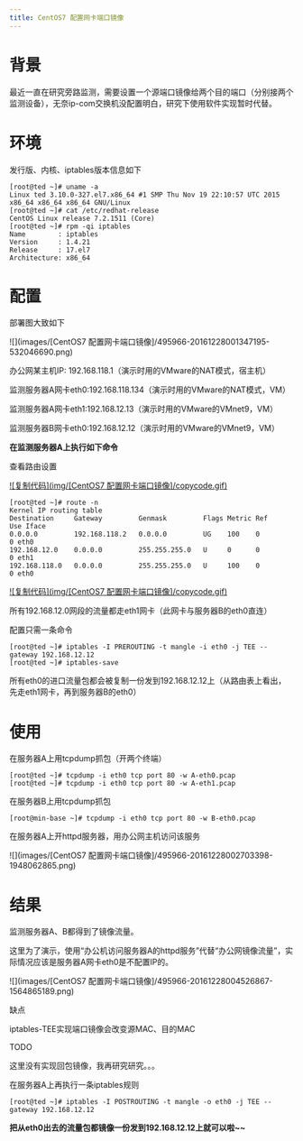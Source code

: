 ```yaml
---
title: CentOS7 配置网卡端口镜像
---
```


# 背景

最近一直在研究旁路监测，需要设置一个源端口镜像给两个目的端口（分别接两个监测设备），无奈ip-com交换机没配置明白，研究下使用软件实现暂时代替。

 

# 环境

发行版、内核、iptables版本信息如下

```
[root@ted ~]# uname -a
Linux ted 3.10.0-327.el7.x86_64 #1 SMP Thu Nov 19 22:10:57 UTC 2015 x86_64 x86_64 x86_64 GNU/Linux
[root@ted ~]# cat /etc/redhat-release 
CentOS Linux release 7.2.1511 (Core) 
[root@ted ~]# rpm -qi iptables
Name        : iptables
Version     : 1.4.21
Release     : 17.el7
Architecture: x86_64
```

 

# 配置

部署图大致如下

![](images/[CentOS7 配置网卡端口镜像]/495966-20161228001347195-532046690.png)

办公网某主机IP: 192.168.118.1（演示时用的VMware的NAT模式，宿主机）

监测服务器A网卡eth0:192.168.118.134（演示时用的VMware的NAT模式，VM）

监测服务器A网卡eth1:192.168.12.13（演示时用的VMware的VMnet9，VM）

监测服务器B网卡eth0:192.168.12.12（演示时用的VMware的VMnet9，VM）

 

 

**在监测服务器A上执行如下命令**

查看路由设置

[![复制代码](img/[CentOS7 配置网卡端口镜像]/copycode.gif)](javascript:void(0);)

```
[root@ted ~]# route -n
Kernel IP routing table
Destination     Gateway         Genmask         Flags Metric Ref    Use Iface
0.0.0.0         192.168.118.2   0.0.0.0         UG    100    0        0 eth0
192.168.12.0    0.0.0.0         255.255.255.0   U     0      0        0 eth1
192.168.118.0   0.0.0.0         255.255.255.0   U     100    0        0 eth0
```

[![复制代码](img/[CentOS7 配置网卡端口镜像]/copycode.gif)](javascript:void(0);)

所有192.168.12.0网段的流量都走eth1网卡（此网卡与服务器B的eth0直连）

 

配置只需一条命令

```
[root@ted ~]# iptables -I PREROUTING -t mangle -i eth0 -j TEE --gateway 192.168.12.12
[root@ted ~]# iptables-save
```

所有eth0的进口流量包都会被复制一份发到192.168.12.12上（从路由表上看出，先走eth1网卡，再到服务器B的eth0）

 

# 使用

在服务器A上用tcpdump抓包（开两个终端）

```
[root@ted ~]# tcpdump -i eth0 tcp port 80 -w A-eth0.pcap
[root@ted ~]# tcpdump -i eth0 tcp port 80 -w A-eth1.pcap
```

 

在服务器B上用tcpdump抓包

```
[root@min-base ~]# tcpdump -i eth0 tcp port 80 -w B-eth0.pcap
```

 

 在服务器A上开httpd服务器，用办公网主机访问该服务

![](images/[CentOS7 配置网卡端口镜像]/495966-20161228002703398-1948062865.png)

 

# 结果

监测服务器A、B都得到了镜像流量。

这里为了演示，使用“办公机访问服务器A的httpd服务”代替“办公网镜像流量”，实际情况应该是服务器A网卡eth0是不配置IP的。

![](images/[CentOS7 配置网卡端口镜像]/495966-20161228004526867-1564865189.png)

 

 

缺点

iptables-TEE实现端口镜像会改变源MAC、目的MAC

TODO

这里没有实现回包镜像，我再研究研究。。。

在服务器A上再执行一条iptables规则

```
[root@ted ~]# iptables -I POSTROUTING -t mangle -o eth0 -j TEE --gateway 192.168.12.12
```

**把从eth0出去的流量包都镜像一份发到192.168.12.12上就可以啦~~**